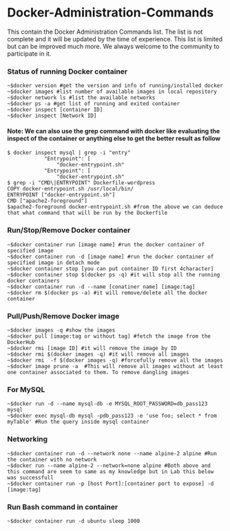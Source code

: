 # Docker-Administration-Commands
This contain the Docker Administration Commands list. The list is not complete and it will be updated by the time of experience. This list is limited but can be improved much more. We always welcome to the community to participate in it. 

### Status of running Docker container

	~$docker version #get the version and info of running/installed docker 
	~$docker images #list number of available images in local repository
	~$docker network ls #list the available networks
 	~$docker ps -a #get list of running and exited container
 	~$docker inspect [container ID]
 	~$docker inspect [Network ID]
  
  #### Note: We can also use the grep command with docker like evaluating the inspect of the container or anything else to get the better result as follow
  
    $ docker inspect mysql | grep -i "entry"
                "Entrypoint": [
                    "docker-entrypoint.sh"
                "Entrypoint": [
                    "docker-entrypoint.sh"
    $ grep -i "CMD\|ENTRYPOINT" Dockerfile-wordpress    
    COPY docker-entrypoint.sh /usr/local/bin/
    ENTRYPOINT ["docker-entrypoint.sh"]
    CMD ["apache2-foreground"]
    $apache2-foreground docker-entrypoint.sh #from the above we can deduce that what command that will be run by the Dockerfile


### Run/Stop/Remove Docker container
 
	~$docker container run [image name] #run the docker container of specified image 
	~$docker container run -d [image name] #run the docker container of specified image in detach mode
	~$docker container stop [you can put container ID first 4character]
 	~$docker container stop $(docker ps -q) #it will stop all the running docker containers
 	~$docker container run -d --name [conatiner name] [image:tag]
	~$docker rm $(docker ps -a) #it will remove/delete all the docker container

### Pull/Push/Remove Docker image

	~$docker images -q #show the images
	~$docker pull [image:tag or without tag] #fetch the image from the DockerHub
	~$docker rmi [image ID] #it will remove the image by ID
	~$docker rmi $(docker images -q) #it will remove all images
	~$docker rmi  -f $(docker images -q) #forcefully remove all the images
	~$docker image prune -a  #This will remove all images without at least one container associated to them. To remove dangling images

### For MySQL

	~$docker run -d --name mysql-db -e MYSQL_ROOT_PASSWORD=db_pass123 mysql
	~$docker exec mysql-db mysql -pdb_pass123 -e 'use foo; select * from myTable' #Run the query inside mysql container
 
### Networking

	~$docker container run -d --network none --name alpine-2 alpine #Run the container with no network 
	~$docker run --name alpine-2 --network=none alpine #Both above and this command are seem to same as my knowledge but in Lab this below was successfull 
	~$docker container run -p [host Port]:[container port to expose] -d [image:tag]


### Run Bash command in container

	~$docker container run -d ubuntu sleep 1000
